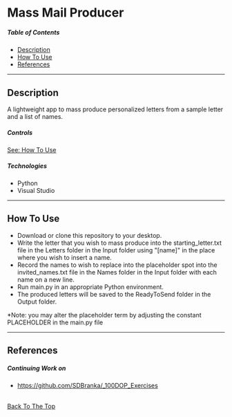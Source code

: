 # Mass Mail Producer

##### Table of Contents

- [Description](#description)
- [How To Use](#how-to-use)
- [References](#references)

---

## Description

A lightweight app to mass produce personalized letters from a sample letter and a list of names.

##### Controls

[See: How To Use](#how-to-use)

##### Technologies

- Python
- Visual Studio

---

## How To Use

- Download or clone this repository to your desktop. 
- Write the letter that you wish to mass produce into the starting_letter.txt file in the Letters folder in the Input folder using "\[name\]" in the place where you wish to insert a name.
- Record the names to wish to replace into the placeholder spot into the invited_names.txt file in the Names folder in the Input folder with each name on a new line.
- Run main.py in an appropriate Python environment.
- The produced letters will be saved to the ReadyToSend folder in the Output folder.

*Note: you may alter the placeholder term by adjusting the constant PLACEHOLDER in the main.py file

---

## References

##### Continuing Work on
- https://github.com/SDBranka/_100DOP_Exercises

\
[Back To The Top](#mass-mail-producer)
